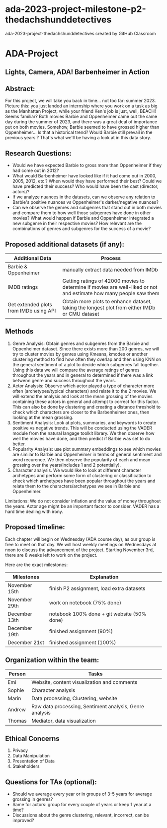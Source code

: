# ada-2023-project-milestone-p2-thedachshunddetectives
ada-2023-project-thedachshunddetectives created by GitHub Classroom
# ADA-Project

## Lights, Camera, ADA! Barbenheimer in Action

## Abstract: 

For this project, we will take you back in time... not too far: summer 2023. Picture this: you just landed an internship where you work on a task as big as the Manhattan Project, while your friend Ken's job is just, well, BEACH! Seems familiar? Both movies Barbie and Oppenheimer came out the same day during the summer of 2023, and there was a great deal of importance put on both movies. Somehow, Barbie seemed to have grossed higher than Oppenheimer... Is that a historical trend? Would Barbie still prevail in the previous years ? That's what we'll be having a look at in this data story.


## Research Questions: 
* Would we have expected Barbie to gross more than Oppenheimer if they had come out in 2012?
* What would Barbenheimer have looked like if it had come out in 2000, 2005, 2012, etc.? When would they have performed their best? Could we have predicted their success? Who would have been the cast (director, actors)?
* If we analyze nuances in the datasets, can we observe any relation to Barbie's positive nuances vs Oppenheimer's darker/negative nuances?
* Can we observe the genres and subgenres that stand out in both movies and compare them to how well those subgenres have done in other movies? What would happen if Barbie and Oppenheimer integrated a new subgenre in their respective movies? How relevant are the combinations of genres and subgenres for the success of a movie?


## Proposed additional datasets (if any): 

| Additional Data  | Process |
| ------------- | ------------- |
| Barbie & Oppenheimer  | manually extract data needed from IMDb |
| IMDB ratings  | Getting ratings of 42000 movies to determine if movies are well-liked or not and estimate how many people saw them  |
| Get extended plots from IMDb using API  | Obtain more plots to enhance dataset, taking the longest plot from either IMDb or CMU dataset |

## Methods
1. Genre Analysis: Obtain genres and subgenres from the Barbie and Oppenheimer dataset. Since there exists more than 200 genres, we will try to cluster movies by genres using Kmeans, kmodes or another clustering method to find how often they overlap and then using KNN on the general sentiment of a plot to decide which subgenres fall together. Using this data we will compare the average ratings of genres throughout the years and in general to determined if there was a link betwenn genre and success throughout the years.
2. Actor Analysis: Observe which actor played a type of character more often (archetypes/typical characters) and relate it to the 2 movies. We will extend the analysis and look at the mean grossing of the movies containing these actors in general and attempt to correct for this factor. This can also be done by clustering and creating a distance threshold to check which characters are closer to the Barbenheimer ones, then looking at the mean grossing.
3. Sentiment Analysis: Look at plots, summaries, and keywords to create positive vs negative trends. This will be conducted using the VADER module from the natural langage toolkit library. We then observe how well the movies have done, and then predict if Barbie was set to do better.
4. Popularity Analysis: use plot summary embeddings to see which movies are similar to Barbie and Oppenheimer in terms of general sentiment and word recurence. We then observe the popularity of each and mean grossing over the years(includes 1 and 2 potentially).
5. Character analysis. We would like to look at different character archetypes and perform some form of clustering or classification to check which archetypes have been popular throughout the years and relate them to the characters/archetypes we see in Barbie and Oppenheimer.

Limitations: We do not consider inflation and the value of money throughout the years. Actor age might be an important factor to consider. VADER has a hard time dealing with irony.

## Proposed timeline: 
Each chapter will begin on Wednesday (ADA course day), as our group is free to meet on that day. We will host weekly meetings on Wednesdays at noon to discuss the advancement of the project. Starting November 3rd, there are 8 weeks left to work on the project.

Here are the exact milestones:

| Milestones | Explanation |
| ------------- | ------------- |
| November 15th  | finish P2 assignment, load extra datasets  |
| November 29th | work on notebook (75% done) |
| December 13th| notebook 100% done + git website (50% done) |
| December 19th| finished assignment (90%)|
| December 21st| finished assignment (100%)|


## Organization within the team: 

| Person | Tasks |
| ------------- | ------------- |
| Emi  | Website, content visualization and comments |
| Sophie | Character analysis |
| Marin|  Data processing, Clustering, website |
| Andrew|  Raw data processing, Sentiment analysis, Genre analysis|
| Thomas|  Mediator, data visualization |

## Ethical Concerns
1. Privacy
2. Data Manipulation
3. Presentation of Data
4. Stakeholders

## Questions for TAs (optional): 
* Should we average every year or in groups of 3-5 years for average grossing in genres?
* Same for actors: group for every couple of years or keep 1 year at a time?
* Discussions about the genre clustering, relevant, incorrect, can be improved?
